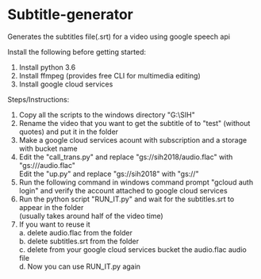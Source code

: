 # Subtitle-generator
Generates the subtitles file(.srt) for a video using google speech api

Install the following before getting started:
  1.  Install python 3.6<br />
  2.  Install ffmpeg (provides free CLI for multimedia editing)<br />
  3.  Install google cloud services<br />

Steps/Instructions:
  1.  Copy all the scripts to the windows directory "G:\SIH\"<br />
  2.  Rename the video that you want to get the subtitle of to "test" (without quotes) and put it in the folder<br />
  3.  Make a google cloud services acount with subscription and a storage with bucket name <urname><br />
  4.  Edit the "call_trans.py" and replace "gs://sih2018/audio.flac" with "gs://<urname>/audio.flac"<br />
      Edit the "up.py" and replace "gs://sih2018" with "gs://<urname>"<br />
  5.  Run the following command in windows command prompt "gcloud auth login" and verify the account attached to google cloud services<br />
  6.  Run the python script "RUN_IT.py" and wait for the subtitles.srt to appear in the folder <br />
  (usually takes around half of the video time)<br />
  7.  If you want to reuse it<br />
    a.  delete audio.flac from the folder<br />
    b.  delete subtitles.srt from the folder<br />
    c.  delete from your google cloud services bucket the audio.flac audio file<br />
    d.  Now you can use RUN_IT.py again<br />
